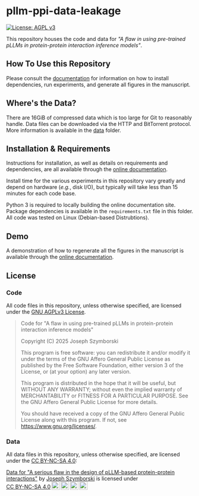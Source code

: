 # pllm-ppi-data-leakage
[![License: AGPL v3](https://img.shields.io/badge/License-AGPL_v3-blue.svg)](https://www.gnu.org/licenses/agpl-3.0)

This repository houses the code and data for _"A flaw in using pre-trained pLLMs in protein-protein interaction inference models"_.

## How To Use this Repository

Please consult the [documentation](https://Emad-COMBINE-lab.github.io/pllm-ppi-data-leakage/
) for information on how to install dependencies, run experiments, and generate all figures in the manuscript.

## Where's the Data?

There are 16GiB of compressed data which is too large for Git to reasonably handle. Data files can be downloaded via the HTTP and BitTorrent protocol. More information is available in the [data](data/README.md) folder.

## Installation & Requirements

Instructions for installation, as well as details on requirements and dependencies, are all available through the [online documentation](https://Emad-COMBINE-lab.github.io/pllm-ppi-data-leakage/).

Install time for the various experiments in this repository vary greatly and depend on hardware (_e.g._, disk I/O), but typically will take less than 15 minutes for each code base.

Python 3 is required to locally building the online documentation site. Package dependencies is available in the `requirements.txt` file in this folder. All code was tested on Linux (Debian-based Distrubtions).

## Demo

A demonstration of how to regenerate all the figures in the manuscript is available through the [online documentation](https://Emad-COMBINE-lab.github.io/pllm-ppi-data-leakage/demo).

## License

### Code
All code files in this repository, unless otherwise specified, are licensed under the [GNU AGPLv3 License](https://www.gnu.org/licenses/agpl-3.0.html).

>    Code for "A flaw in using pre-trained pLLMs in protein-protein interaction inference models"
>
>    Copyright (C) 2025 Joseph Szymborski
>
>    This program is free software: you can redistribute it and/or modify
>    it under the terms of the GNU Affero General Public License as
>    published by the Free Software Foundation, either version 3 of the
>    License, or (at your option) any later version.
>
>    This program is distributed in the hope that it will be useful,
>    but WITHOUT ANY WARRANTY; without even the implied warranty of
>    MERCHANTABILITY or FITNESS FOR A PARTICULAR PURPOSE.  See the
>    GNU Affero General Public License for more details.
>
>    You should have received a copy of the GNU Affero General Public License
>    along with this program.  If not, see <https://www.gnu.org/licenses/>.

### Data
All data files in this repository, unless otherwise specified, are licensed under the [CC BY-NC-SA 4.0](https://creativecommons.org/licenses/by-nc-sa/4.0/):
<p xmlns:cc="http://creativecommons.org/ns#" xmlns:dct="http://purl.org/dc/terms/"><a property="dct:title" rel="cc:attributionURL" href="https://github.com/Emad-COMBINE-lab/serious-flaw-pllm-ppi">Data for "A serious flaw in the design of pLLM-based protein-protein interactions"</a> by <a rel="cc:attributionURL dct:creator" property="cc:attributionName" href="https://jszym.com">Joseph Szymborski</a> is licensed under <a href="https://creativecommons.org/licenses/by-nc-sa/4.0/?ref=chooser-v1" target="_blank" rel="license noopener noreferrer" style="display:inline-block;">CC BY-NC-SA 4.0<img style="height:22px!important;margin-left:3px;vertical-align:text-bottom;" src="https://mirrors.creativecommons.org/presskit/icons/cc.svg?ref=chooser-v1" alt=""><img style="height:22px!important;margin-left:3px;vertical-align:text-bottom;" src="https://mirrors.creativecommons.org/presskit/icons/by.svg?ref=chooser-v1" alt=""><img style="height:22px!important;margin-left:3px;vertical-align:text-bottom;" src="https://mirrors.creativecommons.org/presskit/icons/nc.svg?ref=chooser-v1" alt=""><img style="height:22px!important;margin-left:3px;vertical-align:text-bottom;" src="https://mirrors.creativecommons.org/presskit/icons/sa.svg?ref=chooser-v1" alt=""></a></p>
